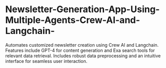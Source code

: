 # Newsletter-Generation-App-Using-Multiple-Agents-Crew-AI-and-Langchain-
Automates customized newsletter creation using Crew AI and Langchain. Features include GPT-4 for content generation and Exa search tools for relevant data retrieval. Includes robust data preprocessing and an intuitive interface for seamless user interaction.
